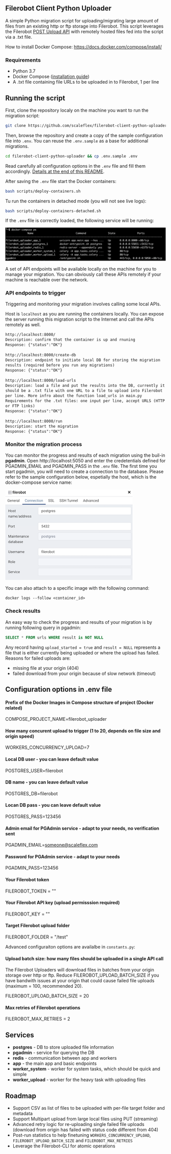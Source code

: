 ## Filerobot Client Python Uploader

A simple Python migration script for uploading/migrating large amount of files from an existing http or ftp storage into Filerobot. This script leverages the Filerobot [POST Upload API](https://docs.filerobot.com/go/filerobot-documentation/en/store-manage/store-apis/file-apis/upload-files) with remotely hosted files fed into the script via a .txt file.

How to install Docker Compose: https://docs.docker.com/compose/install/  

### Requirements

- Python 3.7
- Docker Compose ([installation guide](https://docs.docker.com/compose/install/))
- A .txt file containing file URLs to be uploaded in to Filerobot, 1 per line

## Running the script
First, clone the repository localy on the machine you want to run the migration script:
```bash
git clone https://github.com/scaleflex/filerobot-client-python-uploader.git
```

Then, browse the repository and create a copy of the sample configuration file into `.env`. You can reuse the `.env.sample` as a base for additional migrations.
```bash
cd filerobot-client-python-uploader && cp .env.sample .env
```

Read carefully all configuration options in the `.env` file and fill them accordingly. [Details at the end of this README](https://github.com/scaleflex/filerobot-client-python-uploader#configuration-options-in-env-file).

After saving the `.env` file start the Docker containers:
```bash
bash scripts/deploy-containers.sh
```

Tu run the containers in detached mode (you will not see live logs):
```bash
bash scripts/deploy-containers-detached.sh
```

If the `.env` file is correctly loaded, the following service will be running:  

![docker compose ps](/docs/static/docker-compose-ps.png)

A set of API endpoints will be available locally on the machine for you to manage your migration. You can obviously call these APIs remotely if your machine is reachable over the network.

### API endpoints to trigger
Triggering and monitoring your migration involves calling some local APIs. 

Host is `localhost` as you are running the containers locally. You can expose the server running this migration script to the Internet and call the APIs remotely as well.

```
http://localhost:8000/
Description: confirm that the container is up and rnuning
Response: {"status":"OK"}

http://localhost:8000/create-db
Description: endpoint to initiate local DB for storing the migration results (required before you run any migrations)
Response: {"status":"OK"}

http://localhost:8000/load-urls
Description: load a file and put the results into the DB, currently it should be a .txt file with one URL to a file to upload into Filerobot per line. More infro about the function load_urls in main.py
Requirements for the .txt files: one input per line, accept URLS (HTTP or FTP links)
Response: {"status":"OK"}

http://localhost:8000/run
Description: start the migration
Response: {"status":"OK"}
```

### Monitor the migration process
You can monitor the progress and results of each migration using the buil-in **pgadmin**.
Open http://localhost:5050 and enter the credetentials defined for PGADMIN_EMAIL and PGADMIN_PASS in the `.env` file.
The first time you start pgadmin, you will need to create a connection to the database.
Please refer to the sample configuration below, espetially the host, which is the docker-compose service name:

![PG admin config](/docs/static/pg-admin-config.png)

You can also attach to a specific image with the following command:
```
docker logs --follow <container_id>
```

### Check results

An easy way to check the progress and results of your migration is by running following query in pgadmin:

```sql
SELECT * FROM urls WHERE result is NOT NULL
```

Any record having `upload_started = true` and `result = NULL` represents a file that is either currently being uploaded or where the upload has failed. Reasons for failed uploads are:

- missing file at your origin (404)
- failed download from your origin because of slow network (timeout)


## Configuration options in .env file

#### Prefix of the Docker Images in Compose structure of project (Docker related)
COMPOSE_PROJECT_NAME=filerobot_uploader

#### How many concurent upload to trigger (1 to 20, depends on file size and origin speed)
WORKERS_CONCURRENCY_UPLOAD=7

#### Local DB user - you can leave default value
POSTGRES_USER=filerobot

#### DB name - you can leave default value
POSTGRES_DB=filerobot

#### Locan DB pass - you can leave default value
POSTGRES_PASS=123456

#### Admin email for PGAdmin service - adapt to your needs, no verification sent
PGADMIN_EMAIL=someone@scaleflex.com

#### Password for PGAdmin service - adapt to your needs
PGADMIN_PASS=123456

#### Your Filerobot token
FILEROBOT_TOKEN = ""

#### Your Filerobot API key (upload permisssion required)
FILEROBOT_KEY = ""

#### Target Filerobot upload folder
FILEROBOT_FOLDER = "/test"

Advanced configuraiton options are availalbe in `constants.py`:

#### Upload batch size: how many files should be uploaded in a single API call 

The Filerobot Uploaders will download files in batches from your origin storage over http or ftp. Reduce FILEROBOT_UPLOAD_BATCH_SIZE if you have bandwith issues at your origin that could cause failed file uploads (maximum = 100, recommended 20).

FILEROBOT_UPLOAD_BATCH_SIZE = 20

#### Max retries of Filerobot operations
FILEROBOT_MAX_RETRIES = 2

## Services
- **postgres** - DB to store uploaded file information
- **pgadmin** - service for querying the DB
- **redis** - communication between app and workers
- **app** - the main app and basic endpoints
- **worker_system** - worker for system tasks, which should be quick and simple
- **worker_upload** - worker for the heavy task with uploading files

## Roadmap
- Support CSV as list of files to be uploaded with per-file target folder and metadata
- Support Multipart upload from large local files using PUT (streaming)
- Advanced retry logic for re-uploading single failed file uploads (download from origin has failed with status code different from 404)
- Post-run statistics to help finetuning `WORKERS_CONCURRENCY_UPLOAD`, `FILEROBOT_UPLOAD_BATCH_SIZE` and `FILEROBOT_MAX_RETRIES`
- Leverage the Filerobot-CLI for atomic operations
